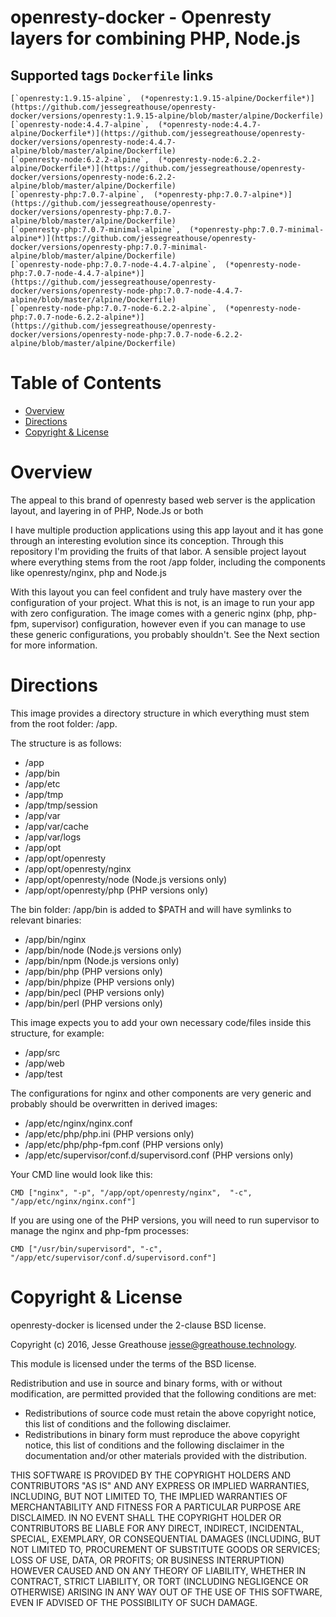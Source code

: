 # openresty-docker - Openresty layers for combining PHP, Node.js

## Supported tags `Dockerfile` links

    [`openresty:1.9.15-alpine`,  (*openresty:1.9.15-alpine/Dockerfile*)](https://github.com/jessegreathouse/openresty-docker/versions/openresty:1.9.15-alpine/blob/master/alpine/Dockerfile)
    [`openresty-node:4.4.7-alpine`,  (*openresty-node:4.4.7-alpine/Dockerfile*)](https://github.com/jessegreathouse/openresty-docker/versions/openresty-node:4.4.7-alpine/blob/master/alpine/Dockerfile)
    [`openresty-node:6.2.2-alpine`,  (*openresty-node:6.2.2-alpine/Dockerfile*)](https://github.com/jessegreathouse/openresty-docker/versions/openresty-node:6.2.2-alpine/blob/master/alpine/Dockerfile)
    [`openresty-php:7.0.7-alpine`,  (*openresty-php:7.0.7-alpine*)](https://github.com/jessegreathouse/openresty-docker/versions/openresty-php:7.0.7-alpine/blob/master/alpine/Dockerfile)
    [`openresty-php:7.0.7-minimal-alpine`,  (*openresty-php:7.0.7-minimal-alpine*)](https://github.com/jessegreathouse/openresty-docker/versions/openresty-php:7.0.7-minimal-alpine/blob/master/alpine/Dockerfile)
    [`openresty-node-php:7.0.7-node-4.4.7-alpine`,  (*openresty-node-php:7.0.7-node-4.4.7-alpine*)](https://github.com/jessegreathouse/openresty-docker/versions/openresty-node-php:7.0.7-node-4.4.7-alpine/blob/master/alpine/Dockerfile)
    [`openresty-node-php:7.0.7-node-6.2.2-alpine`,  (*openresty-node-php:7.0.7-node-6.2.2-alpine*)](https://github.com/jessegreathouse/openresty-docker/versions/openresty-node-php:7.0.7-node-6.2.2-alpine/blob/master/alpine/Dockerfile)
    

Table of Contents
=================

* [Overview](#overview)
* [Directions](#directions)
* [Copyright & License](#copyright--license)

Overview
===========
The appeal to this brand of openresty based web server is the application layout, and layering in of PHP, Node.Js or both

I have multiple production applications using this app layout and it has gone through an interesting evolution since its 
conception. Through this repository I'm providing the fruits of that labor. A sensible project layout where everything 
stems from the root /app folder, including the components like openresty/nginx, php and Node.js

With this layout you can feel confident and truly have mastery over the configuration of your project. What this is not,
is an image to run your app with zero configuration. The image comes with a generic nginx (php, php-fpm, supervisor) 
configuration, however even if you can manage to use these generic configurations, you probably shouldn't. See the Next 
section for more information.

Directions
===========

This image provides a directory structure in which everything must stem from the root folder: /app. 

The structure is as follows:

* /app
* /app/bin
* /app/etc
* /app/tmp
* /app/tmp/session
* /app/var
* /app/var/cache
* /app/var/logs
* /app/opt
* /app/opt/openresty
* /app/opt/openresty/nginx
* /app/opt/openresty/node (Node.js versions only)
* /app/opt/openresty/php (PHP versions only)

The bin folder: /app/bin is added to $PATH and will have symlinks to relevant binaries:

* /app/bin/nginx
* /app/bin/node (Node.js versions only)
* /app/bin/npm (Node.js versions only)
* /app/bin/php (PHP versions only)
* /app/bin/phpize (PHP versions only)
* /app/bin/pecl (PHP versions only)
* /app/bin/perl (PHP versions only)

This image expects you to add your own necessary code/files inside this structure, for example:

* /app/src
* /app/web
* /app/test

The configurations for nginx and other components are very generic and probably should be overwritten in derived images:

* /app/etc/nginx/nginx.conf
* /app/etc/php/php.ini (PHP versions only)
* /app/etc/php/php-fpm.conf (PHP versions only)
* /app/etc/supervisor/conf.d/supervisord.conf (PHP versions only)

Your CMD line would look like this:

    CMD ["nginx", "-p", "/app/opt/openresty/nginx",  "-c", "/app/etc/nginx/nginx.conf"]

If you are using one of the PHP versions, you will need to run supervisor to manage the nginx and php-fpm processes:

    CMD ["/usr/bin/supervisord", "-c", "/app/etc/supervisor/conf.d/supervisord.conf"]


Copyright & License
===================

openresty-docker is licensed under the 2-clause BSD license.

Copyright (c) 2016, Jesse Greathouse <jesse@greathouse.technology>.

This module is licensed under the terms of the BSD license.

Redistribution and use in source and binary forms, with or without modification, are permitted provided that the following conditions are met:

* Redistributions of source code must retain the above copyright notice, this list of conditions and the following disclaimer.
* Redistributions in binary form must reproduce the above copyright notice, this list of conditions and the following disclaimer in the documentation and/or other materials provided with the distribution.

THIS SOFTWARE IS PROVIDED BY THE COPYRIGHT HOLDERS AND CONTRIBUTORS "AS IS" AND ANY EXPRESS OR IMPLIED WARRANTIES, INCLUDING, BUT NOT LIMITED TO, THE IMPLIED WARRANTIES OF MERCHANTABILITY AND FITNESS FOR A PARTICULAR PURPOSE ARE DISCLAIMED. IN NO EVENT SHALL THE COPYRIGHT HOLDER OR CONTRIBUTORS BE LIABLE FOR ANY DIRECT, INDIRECT, INCIDENTAL, SPECIAL, EXEMPLARY, OR CONSEQUENTIAL DAMAGES (INCLUDING, BUT NOT LIMITED TO, PROCUREMENT OF SUBSTITUTE GOODS OR SERVICES; LOSS OF USE, DATA, OR PROFITS; OR BUSINESS INTERRUPTION) HOWEVER CAUSED AND ON ANY THEORY OF LIABILITY, WHETHER IN CONTRACT, STRICT LIABILITY, OR TORT (INCLUDING NEGLIGENCE OR OTHERWISE) ARISING IN ANY WAY OUT OF THE USE OF THIS SOFTWARE, EVEN IF ADVISED OF THE POSSIBILITY OF SUCH DAMAGE.